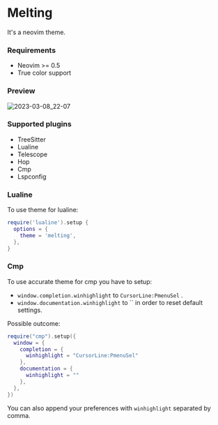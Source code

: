 # Melting
It's a neovim theme.

### Requirements
- Neovim >= 0.5
- True color support

### Preview
![2023-03-08_22-07](https://user-images.githubusercontent.com/17349169/223813830-badd904d-654a-4b98-8b07-e69158a8644e.png)

### Supported plugins
- TreeSitter
- Lualine
- Telescope
- Hop
- Cmp
- Lspconfig

### Lualine
To use theme for lualine:
```lua
require('lualine').setup {
  options = {
    theme = 'melting',
  },
}
```

### Cmp
To use accurate theme for cmp you have to setup:
- `window.completion.winhighlight` to `CursorLine:PmenuSel` .
- `window.documentation.winhighlight` to `` in order to reset default settings.

Possible outcome:
```lua
require("cmp").setup({
  window = {
    completion = {
      winhighlight = "CursorLine:PmenuSel"
    },
    documentation = {
      winhighlight = ""
    },
  },
})
```
You can also append your preferences with `winhighlight` separated by comma.
